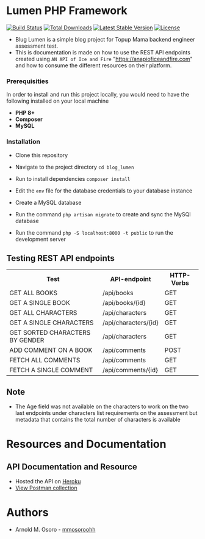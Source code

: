 # Lumen PHP Framework

[![Build Status](https://travis-ci.org/laravel/lumen-framework.svg)](https://travis-ci.org/laravel/lumen-framework)
[![Total Downloads](https://img.shields.io/packagist/dt/laravel/lumen-framework)](https://packagist.org/packages/laravel/lumen-framework)
[![Latest Stable Version](https://img.shields.io/packagist/v/laravel/lumen-framework)](https://packagist.org/packages/laravel/lumen-framework)
[![License](https://img.shields.io/packagist/l/laravel/lumen)](https://packagist.org/packages/laravel/lumen-framework)

- Blug Lumen is a simple blog project for Topup Mama backend engineer assessment test.
- This is documentation is made on how to use the REST API endpoints created using `AN API of Ice and Fire` "https://anapioficeandfire.com" and how to consume the different resources on their platform.

### Prerequisities
 In order to install and run this project locally, you would need to have the following installed on your local machine
  - **PHP 8+**
  - **Composer**
  - **MySQL**

### Installation
* Clone this repository

* Navigate to the project directory `cd blog_lumen`

* Run to install dependencies `composer install`
  
* Edit the `env` file for the database credentials to your database instance

* Create a MySQL database

* Run the command `php artisan migrate` to create and sync the MySQl database

* Run the command `php -S localhost:8000 -t public` to run the development server

## Testing REST API endpoints

<table>
<tr><th>Test</th>
<th>API-endpoint</th>
<th>HTTP-Verbs</th>
</tr>
<tr>
<td>GET ALL BOOKS</td>
<td>/api/books</td>
<td>GET</td>
</tr>
<tr>
<td>GET A SINGLE BOOK</td>
<td>/api/books/{id}</td>
<td>GET</td>
</tr>
<tr>
<td>GET ALL CHARACTERS</td>
<td>/api/characters</td>
<td>GET</td>
</tr>
<tr>
<td>GET A SINGLE CHARACTERS</td>
<td>/api/characters/{id}</td>
<td>GET</td>
</tr>
<tr>
<tr>
<td>GET SORTED CHARACTERS BY GENDER</td>
<td>/api/characters</td>
<td>GET</td>
</tr>
<tr>
<td>ADD COMMENT ON A BOOK</td>
<td>/api/comments</td>
<td>POST</td>
</tr>
<tr>
<td>FETCH ALL COMMENTS</td>
<td>/api/comments</td>
<td>GET</td>
</tr>
<tr>
<td>FETCH A SINGLE COMMENT</td>
<td>/api/comments/{id}</td>
<td>GET</td>
</tr>
</table>

## Note
- The Age field was not available on the characters to work on the two last endpoints under characters list requirements on the assessment but metadata that contains the total number of characters is available

# Resources and Documentation
## API Documentation and Resource
- Hosted the API on [Heroku](https://blog-lumen-app.herokuapp.com/)
- [View Postman collection](TopMama.postman_collection.json)

# Authors
- Arnold M. Osoro - [mmosoroohh](https://github.com/mmosoroohh)


